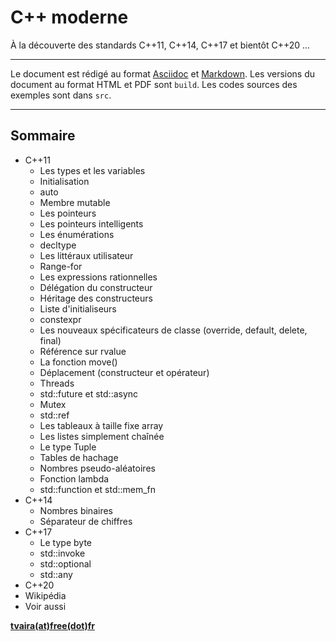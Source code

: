 # C++ moderne

À la découverte des standards C++11, C++14, C++17 et bientôt C++20 ...

***

Le document est rédigé au format [Asciidoc](https://asciidoc.org/) et [Markdown](https://daringfireball.net/projects/markdown/).
Les versions du document au format HTML et PDF sont `build`.
Les codes sources des exemples sont dans `src`.

***

## Sommaire

* C++11
	* Les types et les variables
	* Initialisation
	* auto
	* Membre mutable
	* Les pointeurs
	* Les pointeurs intelligents
	* Les énumérations
	* decltype
	* Les littéraux utilisateur
	* Range-for
	* Les expressions rationnelles
	* Délégation du constructeur
	* Héritage des constructeurs
	* Liste d'initialiseurs
	* constexpr
	* Les nouveaux spécificateurs de classe (override, default, delete, final)
	* Référence sur rvalue
	* La fonction move()
	* Déplacement (constructeur et opérateur)
	* Threads
	* std::future et std::async
	* Mutex
	* std::ref
	* Les tableaux à taille fixe array
	* Les listes simplement chaînée
	* Le type Tuple
	* Tables de hachage
	* Nombres pseudo-aléatoires
	* Fonction lambda
	* std::function et std::mem_fn
* C++14
	* Nombres binaires
	* Séparateur de chiffres
* C++17
	* Le type byte
	* std::invoke
	* std::optional
	* std::any
* C++20
* Wikipédia
* Voir aussi


**[tvaira(at)free(dot)fr](mailto:tvaira@free.fr)**
